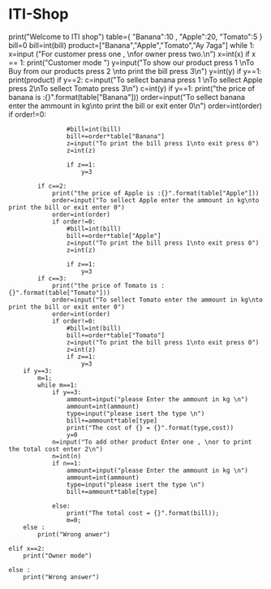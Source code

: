 # ITI-Shop
print("Welcome to ITI shop")
table={
	"Banana":10 ,
	"Apple":20,
	"Tomato":5
}
bill=0
bill=int(bill)
product=["Banana","Apple","Tomato","Ay 7aga"]
while 1:
	x=input ("For customer press one , \nfor owner press two.\n")
	x=int(x)
	if x == 1:
		print("Customer mode ")
		y=input("To show our product press 1 \nTo Buy from our products press 2 \nto print the bill press 3\n")
		y=int(y)
		if y==1:
			print(product)
		if y==2:
			c=input("To sellect banana press 1 \nTo sellect Apple press 2\nTo sellect Tomato press 3\n")
			c=int(y)
			if y==1:
				print("the price of banana is :{}".format(table["Banana"]))
				order=input("To sellect banana enter the ammount in kg\nto print the bill or exit enter 0\n")
				order=int(order)
				if order!=0:
					
					#bill=int(bill)
					bill+=order*table["Banana"]
					z=input("To print the bill press 1\nto exit press 0")
					z=int(z)

					if z==1:
						y=3
					
			if c==2:
				print("the price of Apple is :{}".format(table["Apple"]))
				order=input("To sellect Apple enter the ammount in kg\nto print the bill or exit enter 0")
				order=int(order)
				if order!=0:
					#bill=int(bill)
					bill+=order*table["Apple"]
					z=input("To print the bill press 1\nto exit press 0")
					z=int(z)

					if z==1:
						y=3
			if c==3:
				print("the price of Tomato is :{}".format(table["Tomato"]))
				order=input("To sellect Tomato enter the ammount in kg\nto print the bill or exit enter 0")
				order=int(order)
				if order!=0:
					#bill=int(bill)
					bill+=order*table["Tomato"]
					z=input("To print the bill press 1\nto exit press 0")
					z=int(z)
					if z==1:
						y=3
		if y==3:
			m=1;
			while m==1:
				if y==3:
					ammount=input("please Enter the ammount in kg \n")
					ammount=int(ammount)
					type=input("please isert the type \n")
					bill+=ammount*table[type]
					print("The cost of {} = {}".format(type,cost))
					y=0
				n=input("To add other product Enter one , \nor to print the total cost enter 2\n")
				n=int(n)
				if n==1:
					ammount=input("please Enter the ammount in kg \n")
					ammount=int(ammount)
					type=input("please isert the type \n")
					bill+=ammount*table[type]
				
				else:
					print("The total cost = {}".format(bill));
					m=0;
		else :
			print("Wrong anwer")

	elif x==2:
		print("Owner mode")

	else :
		print("Wrong answer")

